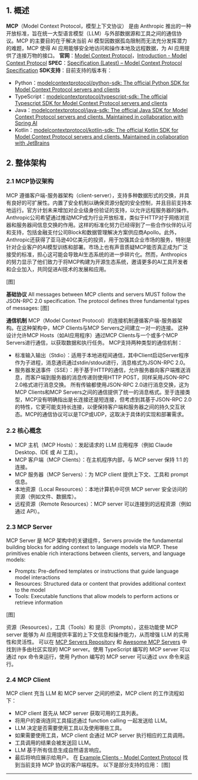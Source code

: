 ## 1. 概述
**MCP**（Model Context Protocol，模型上下文协议） 是由 Anthropic 推出的一种开放标准，旨在统一大型语言模型（LLM）与外部数据源和工具之间的通信协议。MCP 的主要目的在于解决当前 AI 模型因数据孤岛限制而无法充分发挥潜力的难题，MCP 使得 AI 应用能够安全地访问和操作本地及远程数据，为 AI 应用提供了连接万物的接口。
**官网**：[Model Context Protocol](https://github.com/modelcontextprotocol)，[Introduction - Model Context Protocol](https://modelcontextprotocol.io/introduction)
**SPEC**：[Specification (Latest) – Model Context Protocol Specification](https://spec.modelcontextprotocol.io/specification/2024-11-05/)
**SDK支持**：目前支持的版本有：
- Python：[modelcontextprotocol/python-sdk: The official Python SDK for Model Context Protocol servers and clients](https://github.com/modelcontextprotocol/python-sdk)
- TypeScript：[modelcontextprotocol/typescript-sdk: The official Typescript SDK for Model Context Protocol servers and clients](https://github.com/modelcontextprotocol/typescript-sdk)
- Java：[modelcontextprotocol/java-sdk: The official Java SDK for Model Context Protocol servers and clients. Maintained in collaboration with Spring AI](https://github.com/modelcontextprotocol/java-sdk)
- Kotlin：[modelcontextprotocol/kotlin-sdk: The official Kotlin SDK for Model Context Protocol servers and clients. Maintained in collaboration with JetBrains](https://github.com/modelcontextprotocol/kotlin-sdk)

## 2. 整体架构
### 2.1 MCP协议架构
MCP 遵循客户端-服务器架构（client-server），支持多种数据形式的交换，并具有良好的可扩展性。内置了安全机制以确保资源分配的安全控制，并且目前支持本地运行。官方计划未来增加对企业级身份验证的支持，以允许远程服务器的操作。Anthropic公司希望通过推动MCP成为行业开放标准，类似于HTTP对于网络浏览器和服务器间信息交换的作用。这样的标准化努力已经得到了一些合作伙伴的认可和支持，包括金融支付公司Block和数据管理解决方案供应商Apollo。此外，Anthropic还获得了亚马逊40亿美元的投资，用于加强其企业市场的服务，特别是针对企业客户的AI模型训练和部署。市场上也有声音质疑MCP能否真正成为广泛接受的标准，担心这可能会导致AI生态系统的进一步碎片化。然而，Anthropics的努力显示了他们致力于将MCP构建为开源生态系统，邀请更多的AI工具开发者和企业加入，共同促进AI技术的发展和应用。

[图]

**基础协议**
All messages between MCP clients and servers MUST follow the JSON-RPC 2.0 specification. The protocol defines three fundamental types of messages:
[图]

**通信机制**
MCP（Model Context Protocol）的连接机制遵循客户端-服务器架构。在这种架构中，MCP Clients与MCP Servers之间建立一对一的连接。
这种设计允许MCP Hosts（如AI应用程序）通过MCP Clients与一个或多个MCP Servers进行通信，以获取数据和执行任务。
MCP支持两种类型的通信机制：
- 标准输入输出（Stdio）：适用于本地进程间通信，其中Client启动Server程序作为子进程，消息通讯通过stdin/stdout进行，消息格式为JSON-RPC 2.0。
- 服务器发送事件（SSE）：用于基于HTTP的通信，允许服务器向客户端推送消息，而客户端到服务器的消息传递则使用HTTP POST，同样采用JSON-RPC 2.0格式进行消息交换。
所有传输都使用JSON-RPC 2.0进行消息交换，这为MCP Clients和MCP Servers之间的通信提供了统一的消息格式。至于连接类型，MCP没有明确指出是长连接还是短连接，但考虑到其基于JSON-RPC 2.0的特性，它更可能支持长连接，以便保持客户端和服务器之间的持久交互状态。MCP的通信协议可以是TCP或UDP，这取决于具体的实现和部署需求。

### 2.2 核心概念
- MCP 主机（MCP Hosts）：发起请求的 LLM 应用程序（例如 Claude Desktop、IDE 或 AI 工具）。
- MCP 客户端（MCP Clients）：在主机程序内部，与 MCP server 保持 1:1 的连接。
- MCP 服务器（MCP Servers）：为 MCP client 提供上下文、工具和 prompt 信息。
- 本地资源（Local Resources）：本地计算机中可供 MCP server 安全访问的资源（例如文件、数据库）。
- 远程资源（Remote Resources）：MCP server 可以连接到的远程资源（例如通过 API）。

### 2.3 MCP Server
MCP Server 是 MCP 架构中的关键组件，Servers provide the fundamental building blocks for adding context to language models via MCP. These primitives enable rich interactions between clients, servers, and language models:
- Prompts: Pre-defined templates or instructions that guide language model interactions
- Resources: Structured data or content that provides additional context to the model
- Tools: Executable functions that allow models to perform actions or retrieve information

[图]

资源（Resources），工具（Tools）和 提示（Prompts），这些功能使 MCP server 能够为 AI 应用提供丰富的上下文信息和操作能力，从而增强 LLM 的实用性和灵活性。
可以在 [MCP Servers Repository](https://github.com/modelcontextprotocol/servers) 和 [Awesome MCP Servers](https://github.com/punkpeye/awesome-mcp-servers) 中找到许多由社区实现的 MCP server。使用 TypeScript 编写的 MCP server 可以通过 npx 命令来运行，使用 Python 编写的 MCP server 可以通过 uvx 命令来运行。

### 2.4 MCP Client
MCP client 充当 LLM 和 MCP server 之间的桥梁，MCP client 的工作流程如下：
- MCP client 首先从 MCP server 获取可用的工具列表。
- 将用户的查询连同工具描述通过 function calling 一起发送给 LLM。
- LLM 决定是否需要使用工具以及使用哪些工具。
- 如果需要使用工具，MCP client 会通过 MCP server 执行相应的工具调用。
- 工具调用的结果会被发送回 LLM。
- LLM 基于所有信息生成自然语言响应。
- 最后将响应展示给用户。
在 [Example Clients - Model Context Protocol](https://modelcontextprotocol.io/clients) 找到当前支持 MCP 协议的客户端程序。
以下是部分支持的应用：
[图]

---
